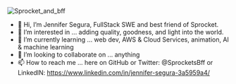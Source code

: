 ![Sprocket_and_bff](https://user-images.githubusercontent.com/106359030/205824661-fc91753b-b30d-4699-a67d-6e0ee40efe23.jpg)






- 👋 Hi, I’m Jennifer Segura, FullStack SWE and best friend of Sprocket. 
- 👀 I’m interested in ...  adding quality, goodness, and light into the world.  
- 🌱 I’m currently learning ...  web dev, AWS & Cloud Services, animation, AI & machine learning
- 💞️ I’m looking to collaborate on ... anything
- 📫 How to reach me ... here on GitHub or Twitter: @SprocketsBff or LinkedIN: https://www.linkedin.com/in/jennifer-segura-3a5959a4/

<!---
SprocketsBff/SprocketsBff is a ✨ special ✨ repository because its `README.md` (this file) appears on your GitHub profile.
You can click the Preview link to take a look at your changes.
--->
